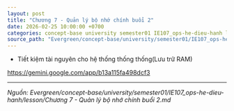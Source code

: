 ```yaml
---
layout: post
title: "Chương 7 - Quản lý bộ nhớ chính buổi 2"
date: 2026-02-25 10:00:00 +0700
categories: concept-base university semester01 IE107_ops-he-dieu-hanh lesson
source_path: "Evergreen/concept-base/university/semester01/IE107_ops-he-dieu-hanh/lesson/Chương 7 - Quản lý bộ nhớ chính buổi 2.md"
---
```

+ Tiết kiệm tài nguyên cho hệ thống thống thống(Lưu trữ RAM)

https://gemini.google.com/app/b13a115fa498dcf3

---
*Nguồn: Evergreen/concept-base/university/semester01/IE107_ops-he-dieu-hanh/lesson/Chương 7 - Quản lý bộ nhớ chính buổi 2.md*
